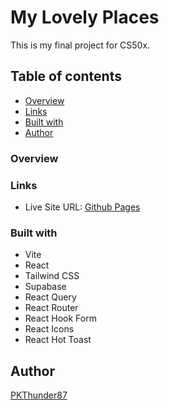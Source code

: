 # My Lovely Places

This is my final project for CS50x.

## Table of contents

- [Overview](#overview)
- [Links](#links)
- [Built with](#built-with)
- [Author](#author)

### Overview

### Links

- Live Site URL: [Github Pages](ADD_LINK)

### Built with

- Vite
- React
- Tailwind CSS
- Supabase
- React Query
- React Router
- React Hook Form
- React Icons
- React Hot Toast

## Author

[PKThunder87](https://github.com/pkthunder87)
